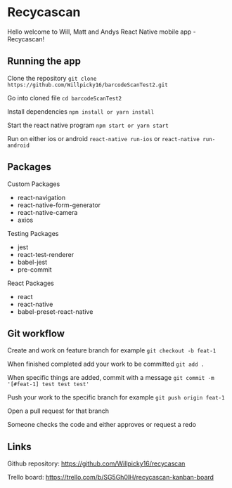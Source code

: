 # Recycascan

Hello welcome to Will, Matt and Andys React Native mobile app - Recycascan!

## Running the app

Clone the repository `git clone https://github.com/Willpicky16/barcodeScanTest2.git`

Go into cloned file `cd barcodeScanTest2`

Install dependencies `npm install or yarn install`

Start the react native program `npm start or yarn start`

Run on either ios or android `react-native run-ios` or `react-native run-android`

## Packages

Custom Packages
- react-navigation
- react-native-form-generator
- react-native-camera
- axios

Testing Packages
- jest
- react-test-renderer
- babel-jest
- pre-commit

React Packages
- react
- react-native
- babel-preset-react-native

## Git workflow

Create and work on feature branch for example `git checkout -b feat-1`

When finished completed add your work to be committed `git add .`

When specific things are added, commit with a message `git commit -m '[#feat-1] test test test'`

Push your work to the specific branch for example `git push origin feat-1`

Open a pull request for that branch

Someone checks the code and either approves or request a redo

## Links

Github repository: https://github.com/Willpicky16/recycascan

Trello board: https://trello.com/b/SG5Gh0lH/recycascan-kanban-board

